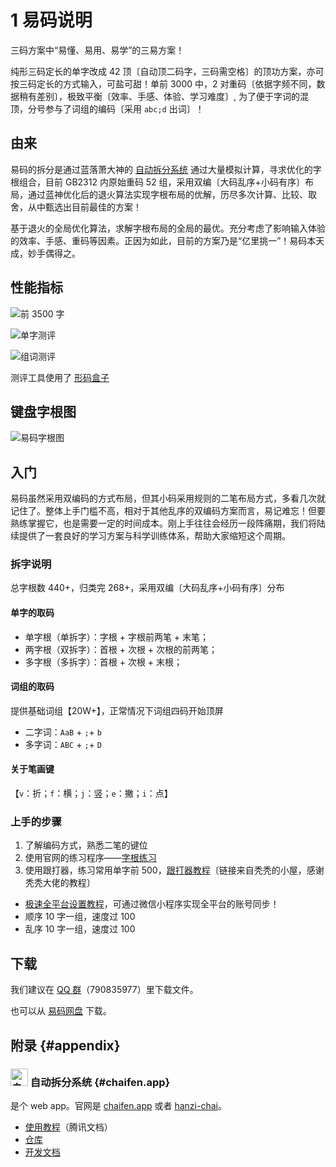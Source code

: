 <script setup>

</script>

# 1 易码说明

三码方案中“易懂、易用、易学”的三易方案！

纯形三码定长的单字改成 42 顶〔自动顶二码字，三码需空格〕的顶功方案，亦可按三码定长的方式输入，可盐可甜！单前 3000 中，2 对重码〔依据字频不同，数据稍有差别〕，极致平衡〔效率、手感、体验、学习难度〕,
为了便于字词的混顶，分号参与了词组的编码〔采用 `abc;d` 出词〕！

## 由来
易码的拆分是通过蓝落萧大神的 [自动拆分系统](https://chaifen.app) 通过大量模拟计算，寻求优化的字根组合，目前 GB2312 内原始重码 52
组，采用双编〔大码乱序+小码有序〕布局，通过蓝神优化后的退火算法实现字根布局的优解，历尽多次计算、比较、取舍，从中甄选出目前最佳的方案！

基于退火的全局优化算法，求解字根布局的全局的最优。充分考虑了影响输入体验的效率、手感、重码等因素。正因为如此，目前的方案乃是“亿里挑一”！易码本天成，妙手偶得之。

## 性能指标

![前 3500 字](/easy-code/common_len.webp)

![单字测评](/easy-code/eval_zi.webp)

![组词测评](/easy-code/eval_ci.webp)

测评工具使用了 [形码盒子](https://yb6b.github.io)

## 键盘字根图
![易码字根图](/easy-code/kbd.webp)

## 入门
易码虽然采用双编码的方式布局，但其小码采用规则的二笔布局方式，多看几次就记住了。整体上手门槛不高，相对于其他乱序的双编码方案而言，易记难忘！但要熟练掌握它，也是需要一定的时间成本。刚上手往往会经历一段阵痛期，我们将陆续提供了一套良好的学习方案与科学训练体系，帮助大家缩短这个周期。

### 拆字说明

总字根数 440+，归类完 268+，采用双编〔大码乱序+小码有序〕分布

#### 单字的取码
- 单字根（单拆字）：字根 + 字根前两笔 + 末笔；
- 两字根（双拆字）：首根 + 次根 + 次根的前两笔；
- 多字根（多拆字）：首根 + 次根 + 末根；

#### 词组的取码
提供基础词组【20W+】，正常情况下词组四码开始顶屏
- 二字词：`AaB` + `;`+ `b`
- 多字词：`ABC` + `;`+ `D`

#### 关于笔画键
【`v`：折；`f`：横；`j`：竖；`e`：撇；`i`：点】

### 上手的步骤
1. 了解编码方式，熟悉二笔的键位
2. 使用官网的练习程序——[字根练习](/easy-code/gen)
3. 使用跟打器，练习常用单字前
500，[跟打器教程](https://publish.obsidian.md/csj-obsidian/1+-+Archives/Input+Method/%E8%B7%9F%E6%89%93%E5%99%A8)〔链接来自秃秃的小屋，感谢秃秃大佬的教程〕
- [极速全平台设置教程](https://www.remnote.com/a/65f00aab3e7a848770ea425e)，可通过微信小程序实现全平台的账号同步！
- 顺序 10 字一组，速度过 100
- 乱序 10 字一组，速度过 100

## 下载
我们建议在 [ QQ 群](https://jq.qq.com/?_wv=1027&k=5V71KdOJ)（790835977）里下载文件。

也可以从 [易码网盘](http://yima.ysepan.com/) 下载。

## 附录 {#appendix}

### <img src="https://chaifen.app/icon.webp" alt="自动拆分系统图标" width="28" style="display:inline" /> 自动拆分系统 {#chaifen.app}

是个 web app。官网是 [chaifen.app](https://chaifen.app) 或者 [hanzi-chai](https://hanzi-chai.github.io)。

- [使用教程](https://docs.qq.com/doc/DZXZ2bXhISmh3dk1E)（腾讯文档）
- [仓库](https://github.com/hanzi-chai/hanzi-chai.github.io)
- [开发文档](https://docs.chaifen.app/)
